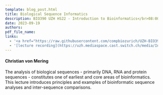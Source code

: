 ```yaml
---
template: blog_post.html
title: Biological Sequence Informatics
description: BIO390 UZH HS22 - Introduction to Bioinformatics</br>08:00-09:45 @ UZH Irchel Y03-G-85
date: 2023-09-19
authors:
pdf_file_name: 
links:
  - '<a href="https://raw.githubusercontent.com/compbiozurich/UZH-BIO390/main/course-material/2022-09-27___Christian-von-Mering__Biological-Sequence-Informatics__UZH-BIO390-HS22-lecture-02.pdf" target="_blank">[2022 lecture slides]</a>'
  - '[lecture recording](https://uzh.mediaspace.cast.switch.ch/media/Introduction+to+Bioinformatics+-+Lecture+2A+Biological+Sequence+Informatics/0_19c3kdm3)'
---
```


#### Christian von Mering

The analysis of biological sequences - primarily DNA, RNA and protein sequences -
constitutes one of earliest and core areas of bioinformatics. This lecture introduces
principles and examples of bioinformatic sequence analyses and inter-sequence comparisons.<!--more-->



